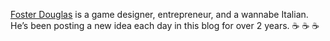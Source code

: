 [Foster Douglas](/about) is a game designer, entrepreneur, and a wannabe Italian. He’s been posting a new idea each day in this blog for over 2 years. :coffee: :coffee: :coffee:
